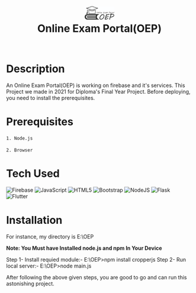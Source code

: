 <div align="center">
      <h1> <img src="https://raw.githubusercontent.com/default-cybe/OEP/main/assets/img/images/oep-logo.jpg" width="80px"> <br/>Online Exam Portal(OEP)</h1>
     </div>
<p align="center"> <a href="https://github.com/default-cybe" target="_blank"><img alt="" src="https://img.shields.io/badge/Website-EA4C89?style=normal&logo=dribbble&logoColor=white" style="vertical-align:center" /></a> <a href="https://twitter.com/default_yt_" target="_blank"><img alt="" src="https://img.shields.io/badge/Twitter-1DA1F2?style=normal&logo=twitter&logoColor=white" style="vertical-align:center" /></a> <a href="https://www.instagram.com/kaivalya_ahir" target="_blank"><img alt="" src="https://img.shields.io/badge/Instagram-E4405F?style=normal&logo=instagram&logoColor=white" style="vertical-align:center" /></a> <a href="https://www.linkedin.com/in/kaivalya-ahir/" target="_blank"><img alt="" src="https://img.shields.io/badge/LinkedIn-0077B5?style=normal&logo=linkedin&logoColor=white" style="vertical-align:center" /></a> </p>

# Description
An Online Exam Portal(OEP) is working on firebase and it's services.
This Project we made in 2021 for Diploma's Final Year Project.
Before deploying, you need to install the prerequisites.

# Prerequisites

	1. Node.js

	2. Browser


# Tech Used
 ![Firebase](https://img.shields.io/badge/firebase-%23039BE5.svg?style=for-the-badge&logo=firebase) ![JavaScript](https://img.shields.io/badge/javascript-%23323330.svg?style=for-the-badge&logo=javascript&logoColor=%23F7DF1E) ![HTML5](https://img.shields.io/badge/html5-%23E34F26.svg?style=for-the-badge&logo=html5&logoColor=white) ![Bootstrap](https://img.shields.io/badge/bootstrap-%23563D7C.svg?style=for-the-badge&logo=bootstrap&logoColor=white) ![NodeJS](https://img.shields.io/badge/node.js-6DA55F?style=for-the-badge&logo=node.js&logoColor=white) ![Flask](https://img.shields.io/badge/flask-%23000.svg?style=for-the-badge&logo=flask&logoColor=white) ![Flutter](https://img.shields.io/badge/Flutter-%2302569B.svg?style=for-the-badge&logo=Flutter&logoColor=white)
      
# Installation
	
For instance, my directory is E:\OEP

**Note: You Must have Installed node.js and npm In Your Device**

Step 1- Install requied module:- E:\OEP>npm install cropperjs
Step 2- Run local server:- E:\OEP>node main.js


After following the above given steps, you are good to go and can run this astonishing project.
    
